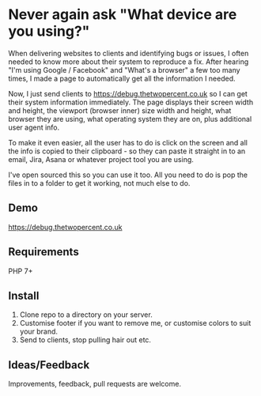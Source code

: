 # Never again ask "What device are you using?"

When delivering websites to clients and identifying bugs or issues, I often needed to know more about their system to reproduce a fix. After hearing "I'm using Google / Facebook" and "What's a browser" a few too many times, I made a page to automatically get all the information I needed.

Now, I just send clients to https://debug.thetwopercent.co.uk so I can get their system information immediately. The page displays their screen width and height, the viewport (browser inner) size width and height, what browser they are using, what operating system they are on, plus additional user agent info.

To make it even easier, all the user has to do is click on the screen and all the info is copied to their clipboard - so they can paste it straight in to an email, Jira, Asana or whatever project tool you are using.

I've open sourced this so you can use it too. All you need to do is pop the files in to a folder to get it working, not much else to do.

## Demo

https://debug.thetwopercent.co.uk

## Requirements

PHP 7+

## Install

1. Clone repo to a directory on your server.
2. Customise footer if you want to remove me, or customise colors to suit your brand.
3. Send to clients, stop pulling hair out etc.

## Ideas/Feedback

Improvements, feedback, pull requests are welcome.